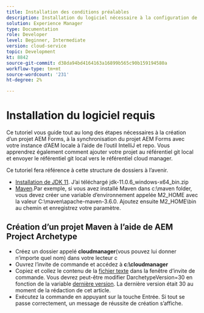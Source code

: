 ```yaml
---
title: Installation des conditions préalables
description: Installation du logiciel nécessaire à la configuration de votre environnement de développement
solution: Experience Manager
type: Documentation
role: Developer
level: Beginner, Intermediate
version: cloud-service
topic: Development
kt: 8842
source-git-commit: d38da94bd4164163a16899b565c90b159194580a
workflow-type: tm+mt
source-wordcount: '231'
ht-degree: 2%

---
```



# Installation du logiciel requis

Ce tutoriel vous guide tout au long des étapes nécessaires à la création d’un projet AEM Forms, à la synchronisation du projet AEM Forms avec votre instance d’AEM locale à l’aide de l’outil IntelliJ et repo. Vous apprendrez également comment ajouter votre projet au référentiel git local et envoyer le référentiel git local vers le référentiel cloud manager.




Ce tutoriel fera référence à cette structure de dossiers à l’avenir.

* [Installation de JDK 11](https://www.oracle.com/java/technologies/downloads/#java11-windows). J’ai téléchargé jdk-11.0.6_windows-x64_bin.zip
* [Maven](https://maven.apache.org/guides/getting-started/windows-prerequisites.html).Par exemple, si vous avez installé Maven dans c:\maven folder, vous devez créer une variable d’environnement appelée M2_HOME avec la valeur C:\maven\apache-maven-3.6.0. Ajoutez ensuite M2_HOME\bin au chemin et enregistrez votre paramètre.

## Création d’un projet Maven à l’aide de AEM Project Archetype

* Créez un dossier appelé **cloudmanager**(vous pouvez lui donner n’importe quel nom) dans votre lecteur c
* Ouvrez l’invite de commande et accédez à **c:\cloudmanager**
* Copiez et collez le contenu de la [fichier texte](assets/creating-maven-project.txt) dans la fenêtre d’invite de commande. Vous devrez peut-être modifier DarchetypeVersion=30 en fonction de la variable [dernière version](https://github.com/adobe/aem-project-archetype/releases). La dernière version était 30 au moment de la rédaction de cet article.
* Exécutez la commande en appuyant sur la touche Entrée. Si tout se passe correctement, un message de réussite de création s’affiche.





